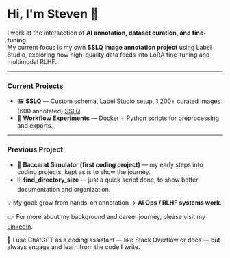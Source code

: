 # Hi, I'm Steven 👋

I work at the intersection of **AI annotation, dataset curation, and fine-tuning**.  
My current focus is my own **SSLQ image annotation project** using Label Studio, exploring how high-quality data feeds into LoRA fine-tuning and multimodal RLHF.

---

### Current Projects
- 🖼️ **SSLQ** — Custom schema, Label Studio setup, 1,200+ curated images (600 annotated) [SSLQ](https://huggingface.co/datasets/shalvers/SSLQ-Version-1.600).   
- 🔧 **Workflow Experiments** — Docker + Python scripts for preprocessing and exports.
---

### Previous Project
- 🎲 **Baccarat Simulator (first coding project)** — my early steps into coding projects, kept as is to show the journey. 
- 🗄️ **find_directory_size** — just a quick script done, to show better documentation and organization.


💡 My goal: grow from hands-on annotation → **AI Ops / RLHF systems work**.  

👉 For more about my background and career journey, please visit my [LinkedIn](https://www.linkedin.com/in/sghalverson).

🤖 I use ChatGPT as a coding assistant — like Stack Overflow or docs — but always engage and learn from the code I write.
